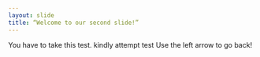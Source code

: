 ```yaml
---
layout: slide
title: “Welcome to our second slide!”
---
```

You have to take this test.
kindly attempt test
Use the left arrow to go back!
